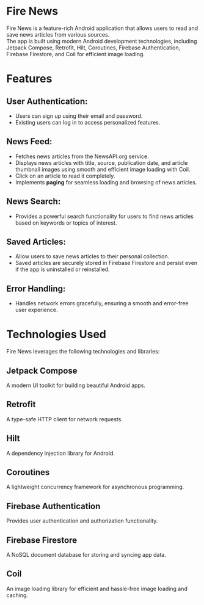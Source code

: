 # Fire News
Fire News is a feature-rich Android application that allows users to read and save news articles from various sources.  
The app is built using modern Android development technologies, including Jetpack Compose, Retrofit, Hilt, Coroutines, Firebase Authentication, Firebase Firestore, and Coil for efficient image loading.

# Features
## User Authentication:
* Users can sign up using their email and password.  
* Existing users can log in to access personalized features.
## News Feed:
* Fetches news articles from the NewsAPI.org service.  
* Displays news articles with title, source, publication date, and article thumbnail images using smooth and efficient image loading with Coil.  
* Click on an article to read it completely.  
* Implements **paging** for seamless loading and browsing of news articles.  
## News Search:
* Provides a powerful search functionality for users to find news articles based on keywords or topics of interest.
## Saved Articles:
* Allow users to save news articles to their personal collection.  
* Saved articles are securely stored in Firebase Firestore and persist even if the app is uninstalled or reinstalled.
## Error Handling:
* Handles network errors gracefully, ensuring a smooth and error-free user experience.

# Technologies Used
Fire News leverages the following technologies and libraries:

## Jetpack Compose
A modern UI toolkit for building beautiful Android apps.
## Retrofit
A type-safe HTTP client for network requests.
## Hilt
A dependency injection library for Android.
## Coroutines
A lightweight concurrency framework for asynchronous programming.
## Firebase Authentication
Provides user authentication and authorization functionality.
## Firebase Firestore
A NoSQL document database for storing and syncing app data.
## Coil
An image loading library for efficient and hassle-free image loading and caching.
